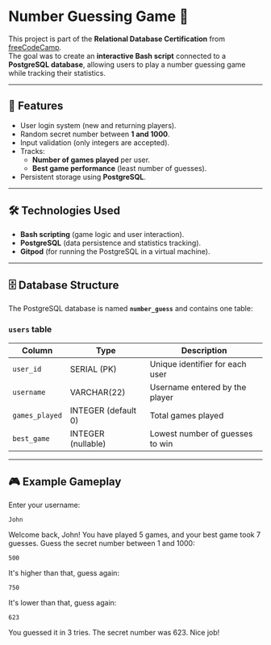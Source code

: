 # Number Guessing Game 🎲  

This project is part of the **Relational Database Certification** from [freeCodeCamp](https://www.freecodecamp.org/).  
The goal was to create an **interactive Bash script** connected to a **PostgreSQL database**, allowing users to play a number guessing game while tracking their statistics.  

---

## 📌 Features  

- User login system (new and returning players).  
- Random secret number between **1 and 1000**.  
- Input validation (only integers are accepted).  
- Tracks:  
  - **Number of games played** per user.  
  - **Best game performance** (least number of guesses).  
- Persistent storage using **PostgreSQL**.  

---

## 🛠️ Technologies Used  

- **Bash scripting** (game logic and user interaction).  
- **PostgreSQL** (data persistence and statistics tracking).
- **Gitpod** (for running the PostgreSQL in a virtual machine).  

---

## 🗄️ Database Structure  

The PostgreSQL database is named **`number_guess`** and contains one table:  

### `users` table  
| Column        | Type               | Description |
|---------------|-------------------|-------------|
| `user_id`     | SERIAL (PK)       | Unique identifier for each user |
| `username`    | VARCHAR(22)       | Username entered by the player |
| `games_played`| INTEGER (default 0) | Total games played |
| `best_game`   | INTEGER (nullable) | Lowest number of guesses to win |

---

## 🎮 Example Gameplay  

Enter your username:
```
John
```
Welcome back, John! You have played 5 games, and your best game took 7 guesses.
Guess the secret number between 1 and 1000:
```
500
```
It's higher than that, guess again:
```
750
```
It's lower than that, guess again:
```
623
```
You guessed it in 3 tries. The secret number was 623. Nice job!

